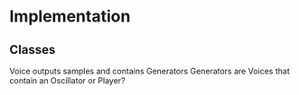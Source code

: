 # Implementation

## Classes

Voice outputs samples and contains Generators
Generators are Voices that contain an Oscillator or Player?


